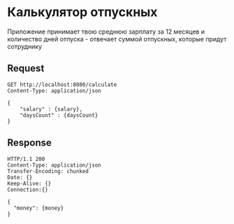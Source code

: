 # Калькулятор отпускных

Приложение принимает твою среднюю зарплату за 12 месяцев и
количество дней отпуска - отвечает суммой отпускных,
которые придут сотруднику

## Request
```http request
GET http://localhost:8080/calculate
Content-Type: application/json

{
    "salary" : {salary},
    "daysCount" : {daysCount}
}
```

## Response
```http request
HTTP/1.1 200 
Content-Type: application/json
Transfer-Encoding: chunked
Date: {}
Keep-Alive: {}
Connection:{}

{
  "money": {money}
}
```